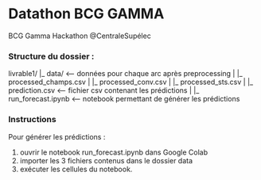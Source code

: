 # Datathon BCG GAMMA
BCG Gamma Hackathon @CentraleSupélec

### Structure du dossier :
livrable1/
   |_ data/			<-- données pour chaque arc après preprocessing
   |  |_ processed_champs.csv
   |  |_ processed_conv.csv
   |  |_ processed_sts.csv
   |
   |_ prediction.csv		<-- fichier csv contenant les prédictions
   |
   |_ run_forecast.ipynb	<-- notebook permettant de générer les prédictions

### Instructions
Pour générer les prédictions : 
1) ouvrir le notebook run_forecast.ipynb dans Google Colab
2) importer les 3 fichiers contenus dans le dossier data
3) exécuter les cellules du notebook.